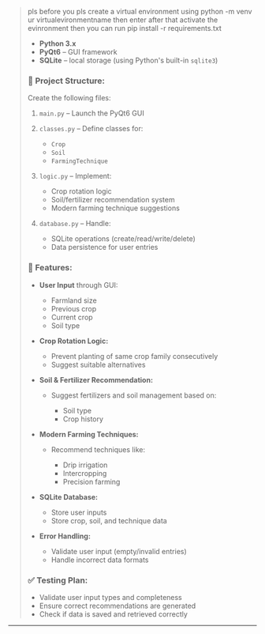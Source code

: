 >
>pls before you pls create a virtual environment using 
> python -m venv ur virtualevironmentname then enter
>after that activate the evinronment 
> then you can run pip install -r requirements.txt
> * **Python 3.x**
> * **PyQt6** – GUI framework
> * **SQLite** – local storage (using Python's built-in `sqlite3`)
>
> ### 📁 Project Structure:
> Create the following files:
>
> 1. `main.py` – Launch the PyQt6 GUI
> 2. `classes.py` – Define classes for:
>
>    * `Crop`
>    * `Soil`
>    * `FarmingTechnique`
> 3. `logic.py` – Implement:
>
>    * Crop rotation logic
>    * Soil/fertilizer recommendation system
>    * Modern farming technique suggestions
> 4. `database.py` – Handle:
>
>    * SQLite operations (create/read/write/delete)
>    * Data persistence for user entries
>
> ### 🧠 Features:
>
> * **User Input** through GUI:
>
>   * Farmland size
>   * Previous crop
>   * Current crop
>   * Soil type
> * **Crop Rotation Logic:**
>
>   * Prevent planting of same crop family consecutively
>   * Suggest suitable alternatives
> * **Soil & Fertilizer Recommendation:**
>
>   * Suggest fertilizers and soil management based on:
>
>     * Soil type
>     * Crop history
> * **Modern Farming Techniques:**
>
>   * Recommend techniques like:
>
>     * Drip irrigation
>     * Intercropping
>     * Precision farming
> * **SQLite Database:**
>
>   * Store user inputs
>   * Store crop, soil, and technique data
> * **Error Handling:**
>
>   * Validate user input (empty/invalid entries)
>   * Handle incorrect data formats
>
> ### ✅ Testing Plan:
>
> * Validate user input types and completeness
> * Ensure correct recommendations are generated
> * Check if data is saved and retrieved correctly

---
